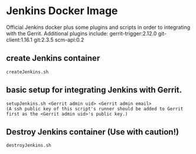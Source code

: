 # Jenkins Docker Image
Official Jenkins docker plus some plugins and scripts in order to integrating with the Gerrit.
  Additional plugins include:
    gerrit-trigger:2.12.0
    git-client:1.16.1
    git:2.3.5
    scm-api:0.2
## create Jenkins container
    createJenkins.sh
## basic setup for integrating Jenkins with Gerrit.
    setupJenkins.sh <Gerrit admin uid> <Gerrit admin email>
    (A ssh public key of this script's runner should be added to Gerrit first as the <Gerrit admin uid>'s public key.)
## Destroy Jenkins container (Use with caution!)
    destroyJenkins.sh
